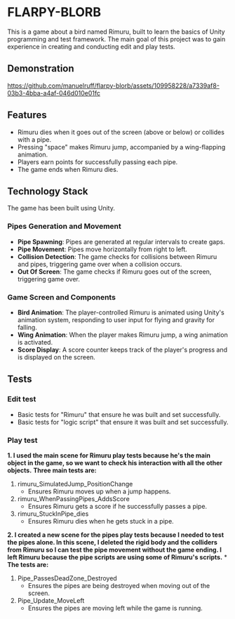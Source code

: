 # FLARPY-BLORB

This is a game about a bird named Rimuru, built to learn the basics of Unity programming and test framework. The main goal of this project was to gain experience in creating and conducting edit and play tests.

## Demonstration
https://github.com/manuelruff/flarpy-blorb/assets/109958228/a7339af8-03b3-4bba-a4af-046d010e01fc


## Features

* Rimuru dies when it goes out of the screen (above or below) or collides with a pipe.
* Pressing "space" makes Rimuru jump, accompanied by a wing-flapping animation.
* Players earn points for successfully passing each pipe.
* The game ends when Rimuru dies.

## Technology Stack
The game has been built using Unity.

### Pipes Generation and Movement

* **Pipe Spawning**: Pipes are generated at regular intervals to create gaps.
* **Pipe Movement**: Pipes move horizontally from right to left.
* **Collision Detection**: The game checks for collisions between Rimuru and pipes, triggering game over when a collision occurs.
* **Out Of Screen**: The game checks if Rimuru goes out of the screen, triggering game over.

### Game Screen and Components

* **Bird Animation**: The player-controlled Rimuru is animated using Unity's animation system, responding to user input for flying and gravity for falling.
* **Wing Animation**: When the player makes Rimuru jump, a wing animation is activated.
* **Score Display**: A score counter keeps track of the player's progress and is displayed on the screen.

## Tests

### Edit test
* Basic tests for "Rimuru" that ensure he was built and set successfully.
* Basic tests for "logic script" that ensure it was built and set successfully.

### Play test
**1. I used the main scene for Rimuru play tests because he's the main object in the game, so we want to check his interaction with all the other objects.**
**Three main tests are:**
1. rimuru_SimulatedJump_PositionChange
    - Ensures Rimuru moves up when a jump happens.
2. rimuru_WhenPassingPipes_AddsScore
    - Ensures Rimuru gets a score if he successfully passes a pipe.
3. rimuru_StuckInPipe_dies
    - Ensures Rimuru dies when he gets stuck in a pipe.

**2. I created a new scene for the pipes play tests because I needed to test the pipes alone. In this scene, I deleted the rigid body and the colliders from Rimuru so I can test the pipe movement without the game ending. I left Rimuru because the pipe scripts are using some of Rimuru's scripts.**
* 
**The tests are:**
1. Pipe_PassesDeadZone_Destroyed
    - Ensures the pipes are being destroyed when moving out of the screen.
2. Pipe_Update_MoveLeft
    - Ensures the pipes are moving left while the game is running.
